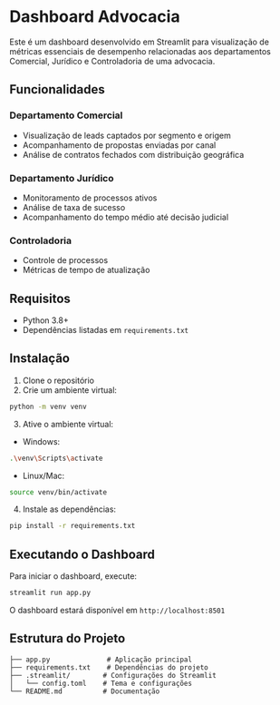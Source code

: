 # Dashboard Advocacia

Este é um dashboard desenvolvido em Streamlit para visualização de métricas essenciais de desempenho relacionadas aos departamentos Comercial, Jurídico e Controladoria de uma advocacia.

## Funcionalidades

### Departamento Comercial
- Visualização de leads captados por segmento e origem
- Acompanhamento de propostas enviadas por canal
- Análise de contratos fechados com distribuição geográfica

### Departamento Jurídico
- Monitoramento de processos ativos
- Análise de taxa de sucesso
- Acompanhamento do tempo médio até decisão judicial

### Controladoria
- Controle de processos
- Métricas de tempo de atualização

## Requisitos

- Python 3.8+
- Dependências listadas em `requirements.txt`

## Instalação

1. Clone o repositório
2. Crie um ambiente virtual:
```bash
python -m venv venv
```

3. Ative o ambiente virtual:
- Windows:
```bash
.\venv\Scripts\activate
```
- Linux/Mac:
```bash
source venv/bin/activate
```

4. Instale as dependências:
```bash
pip install -r requirements.txt
```

## Executando o Dashboard

Para iniciar o dashboard, execute:
```bash
streamlit run app.py
```

O dashboard estará disponível em `http://localhost:8501`

## Estrutura do Projeto

```
├── app.py              # Aplicação principal
├── requirements.txt    # Dependências do projeto
├── .streamlit/        # Configurações do Streamlit
│   └── config.toml    # Tema e configurações
└── README.md          # Documentação
``` 